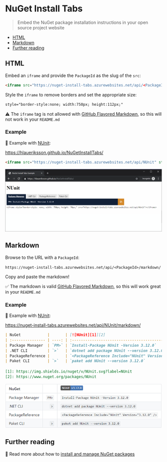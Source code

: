 # NuGet Install Tabs

> Embed the NuGet package installation instructions in your open source project website

- [HTML](#html)
- [Markdown](#markdown)
- [Further reading](#further-reading)

## HTML

Embed an `iframe` and provide the `PackageId` as the slug of the `src`:

```html
<iframe src="https://nuget-install-tabs.azurewebsites.net/api/<PackageId>"></iframe>
```

Style the `iframe` to remove borders and set the appropriate size:

```html
style="border-style:none; width:750px; height:112px;"
```

:warning: The `iframe` tag is not allowed with [GitHub Flavored Markdown](https://github.github.com/gfm/), so this will not work in your `README.md`

### Example

:information_desk_person: Example with [NUnit](https://www.nuget.org/packages/NUnit/):

https://hlaueriksson.github.io/NuGetInstallTabs/

```html
<iframe src="https://nuget-install-tabs.azurewebsites.net/api/NUnit" style="border-style:none; width:750px; height:112px;"></iframe>
```

![NUnit](NUnit.png)

## Markdown

Browse to the URL with a `PackageId`:

`https://nuget-install-tabs.azurewebsites.net/api/<PackageId>/markdown/`

Copy and paste the markdown!

:white_check_mark: The markdown is valid [GitHub Flavored Markdown](https://github.github.com/gfm/), so this will work great in your `README.md`

### Example

:information_desk_person: Example with [NUnit](https://www.nuget.org/packages/NUnit/):

https://nuget-install-tabs.azurewebsites.net/api/NUnit/markdown/

```markdown
| NuGet            |       | [![NUnit][1]][2]                                        |
| :--------------- | ----: | :------------------------------------------------------ |
| Package Manager  | `PM>` | `Install-Package NUnit -Version 3.12.0`                 |
| .NET CLI         | `>`   | `dotnet add package NUnit --version 3.12.0`             |
| PackageReference |       | `<PackageReference Include="NUnit" Version="3.12.0" />` |
| Paket CLI        | `>`   | `paket add NUnit --version 3.12.0`                      |

[1]: https://img.shields.io/nuget/v/NUnit.svg?label=NUnit
[2]: https://www.nuget.org/packages/NUnit
```

![NUnit](NUnit-markdown.png)

## Further reading

:open_book: Read more about how to [install and manage NuGet packages](https://docs.microsoft.com/en-us/nuget/consume-packages/install-use-packages-visual-studio)

